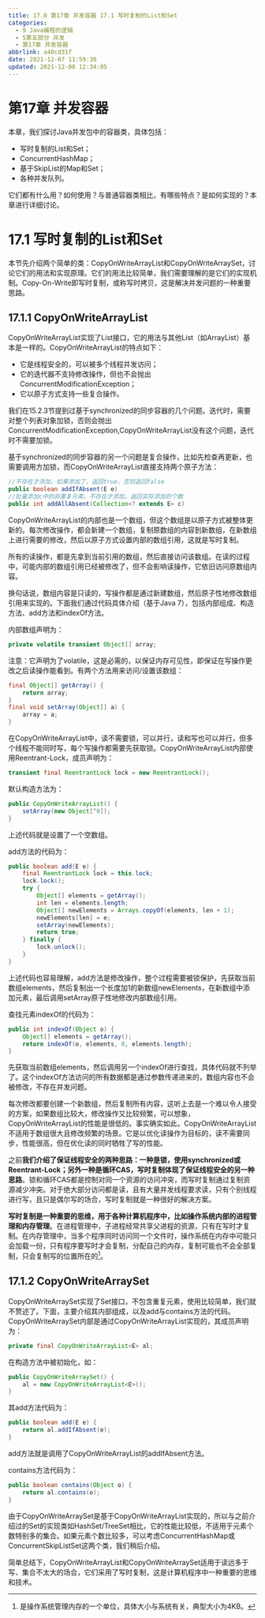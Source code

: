 ```yaml
---
title: 17.0 第17章 并发容器 17.1 写时复制的List和Set
categories:
  - 9 Java编程的逻辑
  - 5第五部分 并发
  - 第17章 并发容器
abbrlink: a40cd31f
date: 2021-12-07 11:59:30
updated: 2021-12-08 12:34:05
---
```

# 第17章 并发容器
本章，我们探讨Java并发包中的容器类，具体包括：
- 写时复制的List和Set；
- ConcurrentHashMap；
- 基于SkipList的Map和Set；
- 各种并发队列。

它们都有什么用？如何使用？与普通容器类相比，有哪些特点？是如何实现的？本章进行详细讨论。

# 17.1 写时复制的List和Set
本节先介绍两个简单的类：CopyOnWriteArrayList和CopyOnWriteArraySet，讨论它们的用法和实现原理。它们的用法比较简单，我们需要理解的是它们的实现机制。Copy-On-Write即写时复制，或称写时拷贝，这是解决并发问题的一种重要思路。

## 17.1.1 CopyOnWriteArrayList
CopyOnWriteArrayList实现了List接口，它的用法与其他List（如ArrayList）基本是一样的。CopyOnWriteArrayList的特点如下：
- 它是线程安全的，可以被多个线程并发访问；
- 它的迭代器不支持修改操作，但也不会抛出ConcurrentModificationException；
- 它以原子方式支持一些复合操作。

我们在15.2.3节提到过基于synchronized的同步容器的几个问题。迭代时，需要对整个列表对象加锁，否则会抛出ConcurrentModificationException,CopyOnWriteArrayList没有这个问题，迭代时不需要加锁。

基于synchronized的同步容器的另一个问题是复合操作，比如先检查再更新，也需要调用方加锁，而CopyOnWriteArrayList直接支持两个原子方法：

```java
//不存在才添加，如果添加了，返回true，否则返回false
public boolean addIfAbsent(E e)
//批量添加c中的非重复元素，不存在才添加，返回实际添加的个数
public int addAllAbsent(Collection<? extends E> c)
```

CopyOnWriteArrayList的内部也是一个数组，但这个数组是以原子方式被整体更新的。每次修改操作，都会新建一个数组，复制原数组的内容到新数组，在新数组上进行需要的修改，然后以原子方式设置内部的数组引用，这就是写时复制。

所有的读操作，都是先拿到当前引用的数组，然后直接访问该数组。在读的过程中，可能内部的数组引用已经被修改了，但不会影响读操作，它依旧访问原数组内容。

换句话说，数组内容是只读的，写操作都是通过新建数组，然后原子性地修改数组引用来实现的。下面我们通过代码具体介绍（基于Java 7），包括内部组成、构造方法、add方法和indexOf方法。

内部数组声明为：

```java
private volatile transient Object[] array;
```

注意：它声明为了volatile，这是必需的，以保证内存可见性，即保证在写操作更改之后读操作能看到。有两个方法用来访问/设置该数组：

```java
final Object[] getArray() {
    return array;
}
final void setArray(Object[] a) {
    array = a;
}
```

在CopyOnWriteArrayList中，读不需要锁，可以并行，读和写也可以并行，但多个线程不能同时写，每个写操作都需要先获取锁。CopyOnWriteArrayList内部使用Reentrant-Lock，成员声明为：

```java
transient final ReentrantLock lock = new ReentrantLock();
```

默认构造方法为：

```java
public CopyOnWriteArrayList() {
    setArray(new Object[^0]);
}
```

上述代码就是设置了一个空数组。

add方法的代码为：

```java
public boolean add(E e) {
    final ReentrantLock lock = this.lock;
    lock.lock();
    try {
        Object[] elements = getArray();
        int len = elements.length;
        Object[] newElements = Arrays.copyOf(elements, len + 1);
        newElements[len] = e;
        setArray(newElements);
        return true;
    } finally {
        lock.unlock();
    }
}
```

上述代码也容易理解，add方法是修改操作，整个过程需要被锁保护，先获取当前数组elements，然后复制出一个长度加1的新数组newElements，在新数组中添加元素，最后调用setArray原子性地修改内部数组引用。

查找元素indexOf的代码为：

```java
public int indexOf(Object o) {
    Object[] elements = getArray();
    return indexOf(o, elements, 0, elements.length);
}
```

先获取当前数组elements，然后调用另一个indexOf进行查找，具体代码就不列举了。这个indexOf方法访问的所有数据都是通过参数传递进来的，数组内容也不会被修改，不存在并发问题。

每次修改都要创建一个新数组，然后复制所有内容，这听上去是一个难以令人接受的方案，如果数组比较大，修改操作又比较频繁，可以想象，CopyOnWriteArrayList的性能是很低的。事实确实如此，CopyOnWriteArrayList不适用于数组很大且修改频繁的场景。它是以优化读操作为目标的，读不需要同步，性能很高，但在优化读的同时牺牲了写的性能。

之前**我们介绍了保证线程安全的两种思路：一种是锁，使用synchronized或Reentrant-Lock；另外一种是循环CAS，写时复制体现了保证线程安全的另一种思路**。锁和循环CAS都是控制对同一个资源的访问冲突，而写时复制通过复制资源减少冲突。对于绝大部分访问都是读，且有大量并发线程要求读，只有个别线程进行写，且只是偶尔写的场合，写时复制就是一种很好的解决方案。

**写时复制是一种重要的思维，用于各种计算机程序中，比如操作系统内部的进程管理和内存管理**。在进程管理中，子进程经常共享父进程的资源，只有在写时才复制。在内存管理中，当多个程序同时访问同一个文件时，操作系统在内存中可能只会加载一份，只有程序要写时才会复制，分配自己的内存，复制可能也不会全部复制，只会复制写的位置所在的[^1]。

## 17.1.2 CopyOnWriteArraySet
CopyOnWriteArraySet实现了Set接口，不包含重复元素，使用比较简单，我们就不赘述了。下面，主要介绍其内部组成，以及add与contains方法的代码。CopyOnWriteArraySet内部是通过CopyOnWriteArrayList实现的，其成员声明为：

```java
private final CopyOnWriteArrayList<E> al;
```

在构造方法中被初始化，如：

```java
public CopyOnWriteArraySet() {
    al = new CopyOnWriteArrayList<E>();
}
```

其add方法代码为：

```java
public boolean add(E e) {
    return al.addIfAbsent(e);
}
```

add方法就是调用了CopyOnWriteArrayList的addIfAbsent方法。

contains方法代码为：

```java
public boolean contains(Object o) {
    return al.contains(o);
}
```

由于CopyOnWriteArraySet是基于CopyOnWriteArrayList实现的，所以与之前介绍过的Set的实现类如HashSet/TreeSet相比，它的性能比较低，不适用于元素个数特别多的集合。如果元素个数比较多，可以考虑ConcurrentHashMap或ConcurrentSkipListSet这两个类，我们稍后介绍。

简单总结下，CopyOnWriteArrayList和CopyOnWriteArraySet适用于读远多于写、集合不太大的场合，它们采用了写时复制，这是计算机程序中一种重要的思维和技术。

[^1]:是操作系统管理内存的一个单位，具体大小与系统有关，典型大小为4KB。
